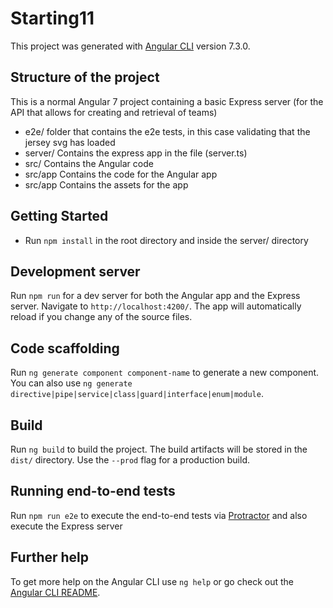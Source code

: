 # Starting11

This project was generated with [Angular CLI](https://github.com/angular/angular-cli) version 7.3.0.

## Structure of the project

This is a normal Angular 7 project containing a basic Express server (for the API that allows for creating and retrieval of teams)
- e2e/ folder that contains the e2e tests, in this case validating that the jersey svg has loaded
- server/ Contains the express app in the file (server.ts)
- src/ Contains the Angular code 
- src/app Contains the code for the Angular app
- src/app Contains the assets for the app

## Getting Started

- Run `npm install` in the root directory and inside the server/ directory

## Development server

Run `npm run` for a dev server for both the Angular app and the Express server. Navigate to `http://localhost:4200/`. The app will automatically reload if you change any of the source files.

## Code scaffolding

Run `ng generate component component-name` to generate a new component. You can also use `ng generate directive|pipe|service|class|guard|interface|enum|module`.

## Build

Run `ng build` to build the project. The build artifacts will be stored in the `dist/` directory. Use the `--prod` flag for a production build.

## Running end-to-end tests

Run `npm run e2e` to execute the end-to-end tests via [Protractor](http://www.protractortest.org/) and also execute the Express server

## Further help

To get more help on the Angular CLI use `ng help` or go check out the [Angular CLI README](https://github.com/angular/angular-cli/blob/master/README.md).
